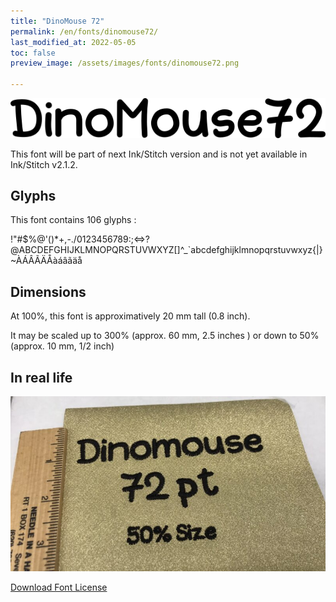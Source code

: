 ```yaml
---
title: "DinoMouse 72"
permalink: /en/fonts/dinomouse72/
last_modified_at: 2022-05-05
toc: false
preview_image: /assets/images/fonts/dinomouse72.png

---
```

![DinoMouse 72](/assets/images/fonts/dinomouse72.png)

This font will be part of next Ink/Stitch version and is not yet available in Ink/Stitch v2.1.2.

## Glyphs

This font contains 106 glyphs :
	
!"#$%@'()*+,-./0123456789:;<=>?@ABCDEFGHIJKLMNOPQRSTUVWXYZ[\]^_`abcdefghijklmnopqrstuvwxyz{|}~ÀÁÂÃÄÅàáâãäå

## Dimensions

At 100%, this font is approximatively  20 mm tall (0.8 inch).

It may be scaled  up to 300% (approx. 60 mm, 2.5 inches ) or down to  50% (approx. 10 mm, 1/2 inch)

## In real life
![Sample](/assets/images/fonts/dinomouse72_2.jpeg)


[Download Font License](https://github.com/inkstitch/inkstitch/tree/main/fonts/dinomouse72/LICENSE)

